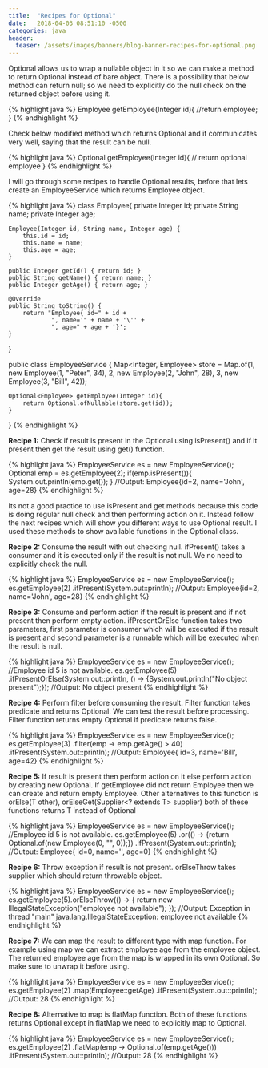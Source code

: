 ```yaml
---
title:  "Recipes for Optional"
date:   2018-04-03 08:51:10 -0500
categories: java
header:
  teaser: /assets/images/banners/blog-banner-recipes-for-optional.png
---
```


Optional allows us to wrap a nullable object in it so we can make a method to return Optional instead of bare object. There is a possibility that below method can return null; so we need to explicitly do the null check on the returned object before using it.

{% highlight java %}
Employee getEmployee(Integer id){
 //return employee;
}
{% endhighlight %}

Check below modified method which returns Optional<Employee> and it communicates very well, saying that the result can be null.

{% highlight java %}
Optional<Employee> getEmployee(Integer id){
 // return optional employee
}
{% endhighlight %}

I will go through some recipes to handle Optional results, before that lets create an EmployeeService which returns Employee object.

{% highlight java %}
class Employee{
    private Integer id;
    private String name;
    private Integer age;
 
    Employee(Integer id, String name, Integer age) {
        this.id = id;
        this.name = name;
        this.age = age;
    }
 
    public Integer getId() { return id; }
    public String getName() { return name; }
    public Integer getAge() { return age; }
 
    @Override
    public String toString() {
        return "Employee{ id=" + id +
                ", name='" + name + '\'' +
                ", age=" + age + '}';
    }
}
 
public class EmployeeService {
    Map<Integer, Employee> store = Map.of(1, new Employee(1, "Peter", 34),
            2, new Employee(2, "John", 28),
            3, new Employee(3, "Bill", 42));
 
    Optional<Employee> getEmployee(Integer id){
        return Optional.ofNullable(store.get(id));
    }
}
{% endhighlight %}

**Recipe 1:** Check if result is present in the Optional using isPresent() and if it present then get the result using get() function.

{% highlight java %}
EmployeeService es = new EmployeeService();
Optional<Employee> emp = es.getEmployee(2);
if(emp.isPresent()){
    System.out.println(emp.get());
}
//Output: Employee{id=2, name='John', age=28}
{% endhighlight %}

Its not a good practice to use isPresent and get methods because this code is doing regular null check and then performing action on it. Instead follow the next recipes which will show you different ways to use Optional result. I used these methods to show available functions in the Optional class.

 
**Recipe 2:** Consume the result with out checking null. ifPresent() takes a consumer and it is  executed only if the result is not null. We no need to explicitly check the null.

{% highlight java %}
EmployeeService es = new EmployeeService();
es.getEmployee(2)
    .ifPresent(System.out::println); 
//Output: Employee{id=2, name='John', age=28}
{% endhighlight %}

**Recipe 3:** Consume and perform action if the result is present and if not present then perform empty action. ifPresentOrElse function takes two parameters, first parameter is consumer which will be executed if the result is present and second parameter is a runnable which will be executed when the result is null.

{% highlight java %}
EmployeeService es = new EmployeeService();
//Employee id 5 is not available.
es.getEmployee(5)
    .ifPresentOrElse(System.out::println,
                     () -> {System.out.println("No object present");});
//Output: No object present
{% endhighlight %}

**Recipe 4:** Perform filter before consuming the result. Filter function takes predicate and returns Optional. We can test the result before processing. Filter function returns empty Optional if predicate returns false.

{% highlight java %}
EmployeeService es = new EmployeeService();
es.getEmployee(3)
      .filter(emp -> emp.getAge() > 40)
      .ifPresent(System.out::println);
//Output: Employee{ id=3, name='Bill', age=42}
{% endhighlight %}

**Recipe 5:** If result is present then perform action on it else perform action by creating new Optional. If getEmployee did not return Employee then we can create and return empty Employee. Other alternatives to this function is orElse(T other), orElseGet(Supplier<? extends T> supplier) both of these functions returns T instead of Optional<T>

{% highlight java %}
EmployeeService es = new EmployeeService();
//Employee id 5 is not available.
es.getEmployee(5)
        .or(() -> {return Optional.of(new Employee(0, "", 0));})
        .ifPresent(System.out::println);
//Output: Employee{ id=0, name='', age=0}
{% endhighlight %}

**Recipe 6:** Throw exception if result is not present. orElseThrow takes supplier which should return throwable object.

{% highlight java %}
EmployeeService es = new EmployeeService();
es.getEmployee(5).orElseThrow(() -> {
            return new IllegalStateException("employee not available");
        });
//Output: Exception in thread "main" java.lang.IllegalStateException: employee not available
{% endhighlight %}

**Recipe 7:** We can map the result to different type with map function. For example using map we can extract employee age from the employee object. The returned employee age from the map is wrapped in its own Optional. So make sure to unwrap it before using.

{% highlight java %}
EmployeeService es = new EmployeeService();
es.getEmployee(2)
        .map(Employee::getAge)
        .ifPresent(System.out::println);
//Output: 28
{% endhighlight %}

**Recipe 8:** Alternative to map is flatMap function. Both of these functions returns Optional except in flatMap we need to explicitly map to Optional.

{% highlight java %}
EmployeeService es = new EmployeeService();
es.getEmployee(2)
        .flatMap(emp -> Optional.of(emp.getAge()))
        .ifPresent(System.out::println);
//Output: 28
{% endhighlight %}

